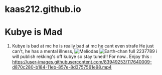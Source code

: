 # kaas212.github.io
# Kubye is Mad
1. Kubye is bad at mc
he is really bad at mc
he cant even strafe
He just can't, he has a mental illness,
![Meliodas](https://user-images.githubusercontent.com/83949253/117639544-52547c00-b184-11eb-92c3-ab049c925a1c.jpg)
![Earth-chan full 2237789](https://user-images.githubusercontent.com/83949253/117639556-56809980-b184-11eb-8484-f5618c6f56f2.jpg)
i will publish rekking's off kubye so stay tuned!!
For now.. Enjoy this :
https://user-images.githubusercontent.com/83949253/117640009-d870c280-b184-11eb-857e-8d3757561e98.mp4



